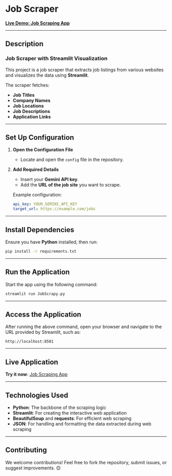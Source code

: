 # **Job Scraper**  
**[Live Demo: Job Scraping App](https://jobscraping.streamlit.app/)**  

---

## **Description**  
### Job Scraper with Streamlit Visualization  

This project is a job scraper that extracts job listings from various websites and visualizes the data using **Streamlit**.  

The scraper fetches:  
- **Job Titles**  
- **Company Names**  
- **Job Locations**  
- **Job Descriptions**  
- **Application Links**  

---

## **Set Up Configuration**  

1. **Open the Configuration File**  
   - Locate and open the `config` file in the repository.  

2. **Add Required Details**  
   - Insert your **Gemini API key**.  
   - Add the **URL of the job site** you want to scrape.  

   Example configuration:  
   ```yaml
   api_key: YOUR_GEMINI_API_KEY
   target_url: https://example.com/jobs
   ```  

---

## **Install Dependencies**  

Ensure you have **Python** installed, then run:  
```bash
pip install -r requirements.txt
```  

---

## **Run the Application**  

Start the app using the following command:  
```bash
streamlit run JobScrapy.py
```  

---

## **Access the Application**  

After running the above command, open your browser and navigate to the URL provided by Streamlit, such as:  
```  
http://localhost:8501
```  

---

## **Live Application**  
**Try it now**: [Job Scraping App](https://jobscraping.streamlit.app/)  

---

## **Technologies Used**  

- **Python**: The backbone of the scraping logic  
- **Streamlit**: For creating the interactive web application  
- **BeautifulSoup** and **requests**: For efficient web scraping  
- **JSON**: For handling and formatting the data extracted during web scraping

---

## **Contributing**  
We welcome contributions! Feel free to fork the repository, submit issues, or suggest improvements. 😊  
